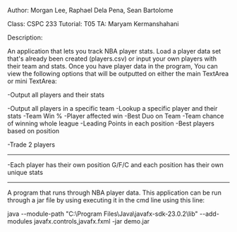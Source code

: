 Author: Morgan Lee, Raphael Dela Pena, Sean Bartolome

Class: CSPC 233
Tutorial: T05
TA: Maryam Kermanshahani

Description:

An application that lets you track NBA player stats. Load a player data set that's already been created
(players.csv) or input your own players with their team and stats. Once you have player data in the program, 
You can view the following options that will be outputted on either the main TextArea or mini TextArea:

-Output all players and their stats

-Output all players in a specific team
-Lookup a specific player and their stats
-Team Win %
-Player affected win
-Best Duo on Team
-Team chance of winning whole league
-Leading Points in each position
-Best players based on position

-Trade 2 players

----------------------------------------------------------------------------
-Each player has their own position G/F/C and each position has their own unique stats

----------------------------------------------------------------------------

A program that runs through NBA player data. This application can be run 
through a jar file by using executing it in the cmd line using this line:

java --module-path "C:\Program Files\Java\javafx-sdk-23.0.2\lib" --add-modules
javafx.controls,javafx.fxml -jar demo.jar

